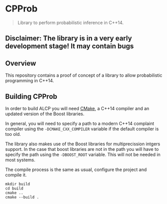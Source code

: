 # CPProb

> Library to perform probabilistic inference in C++14.

## Disclaimer: The library is in a very early development stage! It may contain bugs

## Overview

This repository contains a proof of concept of a library to allow probabilistic programming in C++14.

## Building CPProb
In order to build ALCP you will need [CMake][], a C++14 compiler and
an updated version of the Boost libraries.

In general, you will need to specify a path to a modern C++14 complaint
compiler using the `-DCMAKE_CXX_COMPILER` variable if the default compiler
is too old.

The library also makes use of the Boost libraries for multiprecission
intgers support. In the case that boost libraries are not in the path
you will have to specify the path using the `-DBOOST_ROOT` variable.
This will not be needed in most systems.

The compile process is the same as usual, configure the project and compile
it.
```shell
mkdir build
cd build
cmake ..
cmake --build .
```

<!-- Links -->
[CMake]: http://www.cmake.org
